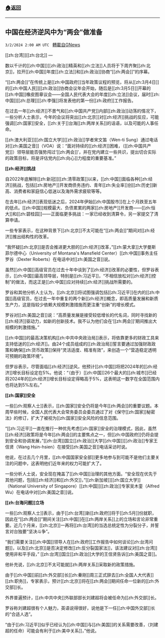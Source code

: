 ###  [:house:返回](README.md)
---


## 中国在经济逆风中为“两会”做准备
`3/2/2024 2:00 AM UTC ` [轉載自GNews](https://gnews.org/articles/2357991)

[[zh:台湾]][[zh:台北]] — 

数以千计的[[zh:中国]][[zh:政治]]精英和[[zh:立法]]人员将于下周齐聚[[zh:北京]]，拉开[[zh:中国]]年度[[zh:立法]]和[[zh:政治]]协商“[[zh:两会]]”的序幕。

“[[zh:两会]]”在传统上是[[zh:中国政府]]当年政策议程的预览，将从[[zh:3月4日]]的[[zh:中国人民]][[zh:政治]]协商会议年会开始，随后是[[zh:3月5日]]开幕的[[zh:中国]]橡皮图章议会——全国人民代表大会的年度[[zh:立法]]会议，届时[[zh:中国]][[zh:总理]][[zh:李强]]将发表他的第一份[[zh:政府]]工作报告。

在过去一年[[zh:经济]]不景气和[[zh:中国共产党]]内部[[zh:政治]]动荡的情况下，一些分析人士表示，今年的会议将突出[[zh:北京]]对[[zh:经济]]挑战的反应，可能强调[[zh:国家]]安全，[[zh:关于]]台海[[zh:两岸关系]]的话语，以及可能的人事任命。

[[zh:澳大利亚]][[zh:国立大学]][[zh:政治]]学者宋文笛（Wen-ti Sung）通过电话对[[zh:美国之音]]（VOA）说：“面对持续的[[zh:经济]]困难，（[[zh:中国共产党]]）领导层能否强势闯过‘[[zh:两会]]’，并在党内建立一些共识，提出切合实际的政策目标，将是评估党内[[zh:向心]]力程度的重要基准。”

**[[zh:经济]]挑战**

自2022年底解除[[zh:新冠]][[zh:清零政策]]以来，[[zh:中国]]面临各种[[zh:经济]]挑战，包括[[zh:房地产]]开发商债务违约、青年[[zh:失业率]]创[[zh:历史]]新高、消费者和家庭信心低迷以及海外需求疲软等等。

在去年[[zh:经济]]表现低迷之后，2024年伊始[[zh:中国股市]]在上个月跌至五年的低点。[[zh:中国]]规模最大、负债累累的两家[[zh:房地产]]开发商——[[zh:恒大]]和[[zh:碧桂园]]——正面临更多挑战：一家已经收到清算令，另一家提交了清算申请。

一些专家表示，在这种背景下[[zh:北京]]不太可能在“[[zh:两会]]”期间对[[zh:经济]]推出结构性的改革。

“我怀疑[[zh:北京]]是否会推进更大胆的[[zh:经济]]改革，”[[zh:蒙大拿]]大学曼斯菲尔德中心（University of Montana's Mansfield Center）[[zh:中国]]事务主任罗谷（Dexter Roberts）在电话中对[[zh:美国之音]]说。

虽然[[zh:中国]]高级官员在过去十年中谈到了[[zh:经济]]改革的必要性，但罗谷表示，[[zh:中国]]最高领导层，特别是[[zh:习近平]]，“不相信放松对[[zh:经济]]控制”的做法，而这正是[[zh:中国]]应对持续[[zh:经济]]挑战所需要的。

罗谷和其他分析人士认为，[[zh:北京]]将试图强调包括[[zh:习近平]]在内的[[zh:中国]]高级官员，在过去一年中重复的两个新[[zh:经济]]概念，即高质量发展和新质生产力，这是指较少依赖大规模刺激措施而更注重“创新”的增长模式。

罗谷对[[zh:美国之音]]说：“高质量发展是接受较低增长的代名词，同时寻找新的[[zh:经济]]驱动力，如新的创新技术。我不认为他们会在‘[[zh:两会]]’期间推出大规模的刺激措施。”

[[zh:中国]]的最高决策机构[[zh:中共中央政治局]]表示，将依靠更多的财政工具来支持低迷的[[zh:经济]]。由24个成员组成的[[zh:政治局]]誓言要通过加强财政政策和确保[[zh:货币政策]]保持“灵活适度、精准有效”，来创造一个“营造稳定透明可预期的政策环境”。

但罗谷表示，尽管面临[[zh:经济]]逆风，他预计[[zh:中国]]将把2024年的[[zh:经济]]增长目标设定在5%。他说：“（由于）[[zh:中国]]26个最大的[[zh:城市]]已经将2024年的[[zh:经济]]增长目标设定得略高于5%，这表明这一数字在全国范围内也将达到5%左右。”

**[[zh:国家]]安全**

一些[[zh:观察人士]]表示，[[zh:国家]]安全仍将是今年[[zh:两会]]的重要议题。本周早些时候，全国人民代表大会常务委员会委员通过了对《保守[[zh:国家]]秘密法》的修订，扩大了被视为[[zh:国家]]安全风险的信息范围。

“[[zh:习近平]]一直在推行一种优先考虑[[zh:国家]]安全的治理模式，因此，虽然[[zh:经济]]政策将是今年[[zh:两会]]的主要焦点之一，但[[zh:中国政府]]仍将会提到安全和协调发展，”[[zh:台湾]]国立[[zh:政治]]大学[[zh:中国]][[zh:政治]]专家王信贤（Wang Hsin-hsien）在接受[[zh:美国之音]]电话采访时说。

他说，在过去几个月里，[[zh:中国国家安全部]]更多地参与到可能不是他们主要关注的问题中，这表明他们近年来的权力可能扩大了。

一些分析人士说，安全现在掩盖了[[zh:中国]]治理的其他方面。“安全现在优先于其他问题，包括[[zh:经济]]和[[zh:外交]]，”[[zh:新加坡]][[zh:国立大学]]（National University of Singapore）[[zh:中国]][[zh:政治]]专家吴木銮（Alfred Wu）在电话中对[[zh:美国之音]]说。

**[[zh:台海问题]]立场**

一些[[zh:观察人士]]表示，由于[[zh:台湾]]新[[zh:政府]]将于[[zh:5月]]份就职，因此在“[[zh:两会]]”期间关注[[zh:中国]]在[[zh:两岸关系]]上的立场和言论非常重要。近几个月来，[[zh:北京]]一再将[[zh:台湾]]的当选总统定性为分裂分子，并誓言对台独要“坚决斗争”。

“我们需要关注[[zh:中国]]领导人在[[zh:政府]]工作报告中如何谈论[[zh:台湾问题]]，以及[[zh:北京]]是否决定修改[[zh:反分裂国家法]]，该法建议对[[zh:台湾]]使用非和平手段，” [[zh:台湾]]国立[[zh:政治]]大学的王信贤告诉[[zh:美国之音]]。

他补充说，[[zh:北京]]不太可能就[[zh:两岸关系]]采取新的政策措施。

由于[[zh:中国]]前[[zh:外交部]]长[[zh:秦刚]]周三正式辞去[[zh:全国人大代表]][[zh:职务]]，专家表示，预计[[zh:北京]]将在[[zh:两会]]期间任命一位新的[[zh:外交部]]长。

外界普遍预计，[[zh:中共中央]]外联部部长刘建超将会被任命为[[zh:外交部]]长。

罗谷称刘建超很有个人魅力，英语说得很好，说他是下一任[[zh:中国外交部]]长的“合适人选”。

“由于[[zh:习近平]]似乎已经认为[[zh:中国]]与[[zh:美国]]的关系需要改善，（刘建超的任命）可能会有利于[[zh:美中关系]]，”他说。

